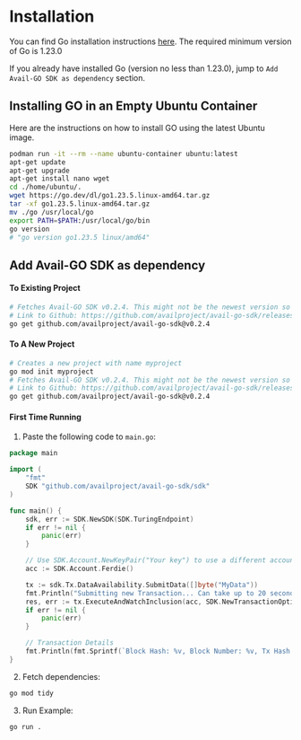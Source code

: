 # Installation

You can find Go installation instructions [here](https://go.dev/doc/install). The required minimum version of Go is 1.23.0

If you already have installed Go (version no less than 1.23.0), jump to `Add Avail-GO SDK as dependency`  section.

## Installing GO in an Empty Ubuntu Container
Here are the instructions on how to install GO using the latest Ubuntu image.

```bash
podman run -it --rm --name ubuntu-container ubuntu:latest
apt-get update
apt-get upgrade
apt-get install nano wget
cd ./home/ubuntu/.
wget https://go.dev/dl/go1.23.5.linux-amd64.tar.gz
tar -xf go1.23.5.linux-amd64.tar.gz
mv ./go /usr/local/go
export PATH=$PATH:/usr/local/go/bin
go version
# "go version go1.23.5 linux/amd64"
```
## Add Avail-GO SDK as dependency 

#### To Existing Project

```bash
# Fetches Avail-GO SDK v0.2.4. This might not be the newest version so make sure to check out the latest github avail-go-sdk release.
# Link to Github: https://github.com/availproject/avail-go-sdk/releases
go get github.com/availproject/avail-go-sdk@v0.2.4
```

#### To A New Project

```bash
# Creates a new project with name myproject
go mod init myproject
# Fetches Avail-GO SDK v0.2.4. This might not be the newest version so make sure to check out the latest github avail-go-sdk release.
# Link to Github: https://github.com/availproject/avail-go-sdk/releases
go get github.com/availproject/avail-go-sdk@v0.2.4
```

#### First Time Running

1. Paste the following code to `main.go`:
```go
package main

import (
	"fmt"
	SDK "github.com/availproject/avail-go-sdk/sdk"
)

func main() {
	sdk, err := SDK.NewSDK(SDK.TuringEndpoint)
	if err != nil {
		panic(err)
	}

	// Use SDK.Account.NewKeyPair("Your key") to use a different account than Ferdie
	acc := SDK.Account.Ferdie()

	tx := sdk.Tx.DataAvailability.SubmitData([]byte("MyData"))
	fmt.Println("Submitting new Transaction... Can take up to 20 seconds")
	res, err := tx.ExecuteAndWatchInclusion(acc, SDK.NewTransactionOptions().WithAppId(1))
	if err != nil {
		panic(err)
	}

	// Transaction Details
	fmt.Println(fmt.Sprintf(`Block Hash: %v, Block Number: %v, Tx Hash: %v, Tx Index: %v`, res.BlockHash.ToHexWith0x(), res.BlockNumber, res.TxHash.ToHexWith0x(), res.TxIndex))
}
```

2. Fetch dependencies:
```bash
go mod tidy
```

3. Run Example:
```bash
go run .
```
